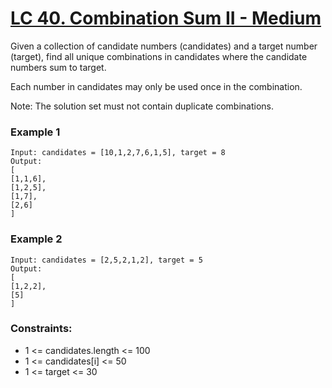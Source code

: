 # [LC 40. Combination Sum II - Medium](https://leetcode.com/problems/combination-sum-ii/description/)

Given a collection of candidate numbers (candidates) and a target number (target), find all unique combinations in candidates where the candidate numbers sum to target.

Each number in candidates may only be used once in the combination.

Note: The solution set must not contain duplicate combinations.



### Example 1

```
Input: candidates = [10,1,2,7,6,1,5], target = 8
Output: 
[
[1,1,6],
[1,2,5],
[1,7],
[2,6]
]
```

### Example 2 

```
Input: candidates = [2,5,2,1,2], target = 5
Output: 
[
[1,2,2],
[5]
]
```


### Constraints:

- 1 <= candidates.length <= 100
- 1 <= candidates[i] <= 50
- 1 <= target <= 30
